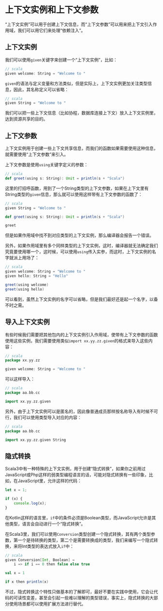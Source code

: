 # 上下文实例和上下文参数

“上下文实例”可以用于创建上下文信息，而“上下文参数”可以用来把上下文引入作用域，我们可以用它们来处理“依赖注入”。

## 上下文实例

我们可以使用`given`关键字来创建一个“上下文实例”，比如：

```scala
// scala
given welcome: String = "Welcome to "
```

`given`的语法与定义变量和方法类似，但是实际上，上下文实例更加关注类型信息，因此，其名称定义可以省略：

```scala
// scala
given String = "Welcome to "
```

我们可以把一些上下文信息（比如协程，数据库连接上下文）放入上下文实例里，达到资源共享的目的。

## 上下文参数

上下文实例用于创建一些上下文共享信息，而我们的函数如果需要使用这种信息，就需要使用“上下文参数”来引入。

上下文参数是使用`using`关键字定义的参数：

```scala
// scala
def greet(using s: String): Unit = println(s + "Scala")
```

这里的打招呼函数，用到了一个String类型的上下文参数，如果在上下文里有String类型的`given`信息，那么就可以使用这样带有上下文参数的函数了：

```scala
// scala
given String = "Welcome to "

def greet(using s: String): Unit = println(s + "Scala")

greet
```

但是如果作用域中找不到对应类型的上下文实例，那么编译器会报告一个错误。

另外，如果作用域里有多个同样类型的上下文实例，这时，编译器就无法确定我们究竟要使用哪一个，这时候，可以使用`using`传入实参，而这时，上下文实例的名字就派上用场了：

```scala
// scala
given welcome: String = "Welcome to "
given hello: String = "Hello"

greet(using welcome)
greet(using hello)
```

可以看到，虽然上下文实例的名字可以省略，但是我们最好还是起一个名字，以备不时之需。

## 导入上下文实例

有些时候我们需要把其他包内的上下文实例引入作用域，使带有上下文参数的函数使用这些实例，我们需要使用类似`import xx.yy.zz.given`的格式来导入这些内容：

```scala
// scala
package xx.yy.zz

given welcome: String = "Welcome to "
```

可以这样导入：

```scala
// scala
package aa.bb.cc

import xx.yy.zz.given
```

另外，由于上下文实例可以是匿名的，因此像普通成员那样按名称导入有时候不可行，我们可以使用类型导入对应的内容：

```scala
// scala
package aa.bb.cc

import xx.yy.zz.given String
```

## 隐式转换

Scala3中有一种特殊的上下文实例，用于创建“隐式转换”，如果你之前用过JavaScript或Php这样的弱类型编程语言的话，可能对隐式转换有一些印象，比如，在JavaScript里，允许这样的代码：

```javascript
let x = 1;

if (x) {
    console.log(x);
}
```

在Kotlin这样的语言里，`if`中的条件必须是Boolean类型，而JavaScript允许是其他类型，语言会自动进行一个“隐式转换”。

在Scala3里，我们可以使用`Conversion`类型创建一个隐式转换，其有两个类型参数，第一个是待转换的类型，第二个是需要转换成的类型，我们来编写一个隐式转换，来将Int类型的表达式放入`if`中：

```scala
// scala
given Conversion[Int, Boolean] = 
    i => if i == 0 then false else true

val x = 1

if x then println(x)
```

不过，隐式转换这个特性只做基本的了解即可，最好不要在实践中使用，它会让代码的可读性变差，甚至会引起一些难以理解的类型错误，事实上，隐式转换的大部分使用场景都可以使用扩展方法进行替代。